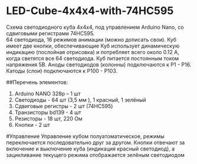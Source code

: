# LED-Cube-4x4x4-with-74HC595
Схема светодиодного куба 4х4х4, под управлением Arduino Nano, со сдвиговыми регистрами 74HC595.  
64 светодиода, 16 режимов анимации (можно дописать свои). Куб имеет две кнопки, обеспечивающие 
Куб использует динамическую индикацию (послойная отрисовка) и потребляет всего около 0.12 А, 
когда светятся все 64 светодиода. 
Куб питается постоянным током напряжения 5В. Аноды светодиодов (колонны) подключаются 
к Р1 - Р16. Катоды (слои) подключаются к Р100 - Р103.
 
##Перечень элементов:
1. Arduino NANO 328p – 1 шт
2. Светодиоды - 64 шт (3,5 мм ), 1 красный, 1 зелёный 
3. Сдвиговые регистры - 2 шт (74HC595)
4. Транзисторы bd139 - 4 шт
5. Резисторы - 18 шт, 220 Ом
6. Кнопки - 2 шт

#Управление
Управление кубом полуатоматическое, режимы переключается последовательно
друг за другом. Кнопки отвечают за включение и выключение куба (индикация
красный светодиод), а зацикливание текущего режима отображается зелёным светодиодом
